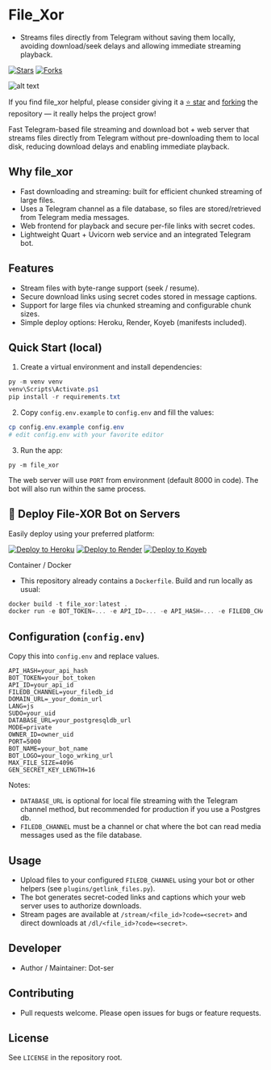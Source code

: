 # File_Xor
- Streams files directly from Telegram without saving them locally, avoiding download/seek delays and allowing immediate streaming playback.

[![Stars](https://img.shields.io/github/stars/Dot-ser/file_xor?style=social)](https://github.com/Dot-ser/File-Xor/stargazers)
[![Forks](https://img.shields.io/github/forks/Dot-ser/file_xor?style=social)](https://github.com/Dot-ser/File-Xor/network/members)

![alt text](https://files.catbox.moe/f11xqf.jpg)

If you find file_xor helpful, please consider giving it a [⭐ star](https://github.com/Dot-ser/File-Xor/stargazers) and [forking](https://github.com/Dot-ser/File-Xor/fork) the repository — it really helps the project grow!

Fast Telegram-based file streaming and download bot + web server that streams files directly from Telegram without pre-downloading them to local disk, reducing download delays and enabling immediate playback.

## Why file_xor

- Fast downloading and streaming: built for efficient chunked streaming of large files.
- Uses a Telegram channel as a file database, so files are stored/retrieved from Telegram media messages.
- Web frontend for playback and secure per-file links with secret codes.
- Lightweight Quart + Uvicorn web service and an integrated Telegram bot.

## Features

- Stream files with byte-range support (seek / resume).
- Secure download links using secret codes stored in message captions.
- Support for large files via chunked streaming and configurable chunk sizes.
- Simple deploy options: Heroku, Render, Koyeb (manifests included).
## Quick Start (local)

1. Create a virtual environment and install dependencies:

```powershell
py -m venv venv
venv\Scripts\Activate.ps1
pip install -r requirements.txt
```

2. Copy `config.env.example` to `config.env` and fill the values:

```powershell
cp config.env.example config.env
# edit config.env with your favorite editor
```

3. Run the app:
```
py -m file_xor
```

The web server will use `PORT` from environment (default 8000 in code). The bot will also run within the same process.



## 🚀 Deploy File-XOR Bot on Servers

Easily deploy using your preferred platform:

[![Deploy to Heroku](https://img.shields.io/badge/⚡_Deploy_to_Heroku-430098?style=for-the-badge&logo=heroku&logoColor=white)](https://heroku.com/deploy?template=https://github.com/Dot-ser/file-xor)
[![Deploy to Render](https://img.shields.io/badge/☁️_Deploy_to_Render-46E3B7?style=for-the-badge&logo=render&logoColor=white)](https://render.com/deploy?repo=https://github.com/Dot-ser/file-xor)
[![Deploy to Koyeb](https://img.shields.io/badge/🚀_Deploy_to_Koyeb-121212?style=for-the-badge&logo=koyeb&logoColor=white)](https://app.koyeb.com/deploy?from=https://github.com/Dot-ser/file-xor)




Container / Docker

- This repository already contains a `Dockerfile`. Build and run locally as usual:

```powershell
docker build -t file_xor:latest .
docker run -e BOT_TOKEN=... -e API_ID=... -e API_HASH=... -e FILEDB_CHANNEL=... -p 8000:8000 file_xor:latest
```

## Configuration (`config.env`)

Copy this into `config.env` and replace values.

```env
API_HASH=your_api_hash
BOT_TOKEN=your_bot_token
API_ID=your_api_id
FILEDB_CHANNEL=your_filedb_id
DOMAIN_URL=_your_domin_url
LANG=js
SUDO=your_uid
DATABASE_URL=your_postgresqldb_url
MODE=private
OWNER_ID=owner_uid
PORT=5000
BOT_NAME=your_bot_name
BOT_LOGO=your_logo_wrking_url
MAX_FILE_SIZE=4096 
GEN_SECRET_KEY_LENGTH=16
```

Notes:
- `DATABASE_URL` is optional for local file streaming with the Telegram channel method, but recommended for production if you use a Postgres db.
- `FILEDB_CHANNEL` must be a channel or chat where the bot can read media messages used as the file database.

## Usage

- Upload files to your configured `FILEDB_CHANNEL` using your bot or other helpers (see `plugins/getlink_files.py`).
- The bot generates secret-coded links and captions which your web server uses to authorize downloads.
- Stream pages are available at `/stream/<file_id>?code=<secret>` and direct downloads at `/dl/<file_id>?code=<secret>`.

## Developer

- Author / Maintainer: Dot-ser

## Contributing

- Pull requests welcome. Please open issues for bugs or feature requests.

## License

See `LICENSE` in the repository root.

